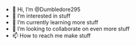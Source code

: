 - 👋 Hi, I’m @Dumbledore295
- 👀 I’m interested in stuff
- 🌱 I’m currently learning more stuff
- 💞️ I’m looking to collaborate on even more stuff
- 📫 How to reach me make stuff

<!---
Dumbledore295/Dumbledore295 is a ✨ special ✨ repository because its `README.md` (this file) appears on your GitHub profile.
You can click the Preview link to take a look at your changes.
--->
